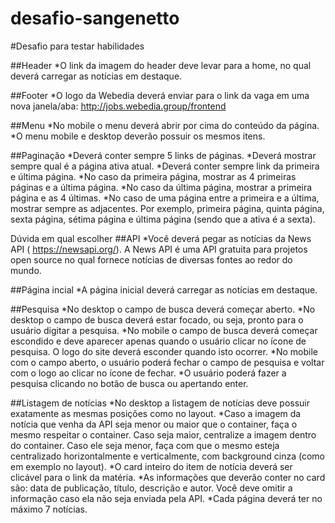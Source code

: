 # desafio-sangenetto
#Desafio para testar habilidades

##Header
*O link da imagem do header deve levar para a home, no qual deverá carregar as notícias em destaque.

##Footer
*O logo da Webedia deverá enviar para o link da vaga em uma nova janela/aba: http://jobs.webedia.group/frontend

##Menu
*No mobile o menu deverá abrir por cima do conteúdo da página.
*O menu mobile e desktop deverão possuir os mesmos itens.

##Paginação
*Deverá conter sempre 5 links de páginas.
*Deverá mostrar sempre qual é a página ativa atual.
*Deverá conter sempre link da primeira e última página.
*No caso da primeira página, mostrar as 4 primeiras páginas e a última página.
*No caso da última página, mostrar a primeira página e as 4 últimas.
*No caso de uma página entre a primeira e a última, mostrar sempre as adjacentes. Por exemplo, primeira página, quinta página, sexta página, sétima página e última página (sendo que a ativa é a sexta).

Dúvida em qual escolher
##API
*Você deverá pegar as notícias da News API ( https://newsapi.org/). A News API é uma API gratuita para projetos open source no qual fornece notícias de diversas fontes ao redor do mundo.

##Página incial
*A página inicial deverá carregar as notícias em destaque.

##Pesquisa
*No desktop o campo de busca deverá começar aberto.
*No desktop o campo de busca deverá estar focado, ou seja, pronto para o usuário digitar a pesquisa.
*No mobile o campo de busca deverá começar escondido e deve aparecer apenas quando o usuário clicar no ícone de pesquisa. O logo do site deverá esconder quando isto ocorrer.
*No mobile com o campo aberto, o usuário poderá fechar o campo de pesquisa e voltar com o logo ao clicar no ícone de fechar.
*O usuário poderá fazer a pesquisa clicando no botão de busca ou apertando enter.

##Listagem de notícias
*No desktop a listagem de notícias deve possuir exatamente as mesmas posições como no layout.
*Caso a imagem da notícia que venha da API seja menor ou maior que o container, faça o mesmo respeitar o container. Caso seja maior, centralize a imagem dentro do container. Caso ele seja menor, faça com que o mesmo esteja centralizado horizontalmente e verticalmente, com background cinza (como em exemplo no layout).
*O card inteiro do item de notícia deverá ser clicável para o link da matéria.
*As informações que deverão conter no card são: data de publicação, título, descrição e autor. Você deve omitir a informação caso ela não seja enviada pela API.
*Cada página deverá ter no máximo 7 notícias.



